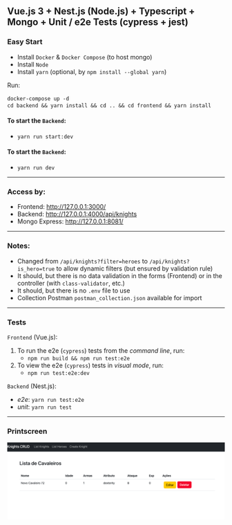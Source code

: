 ## Vue.js 3 + Nest.js (Node.js) + Typescript + Mongo + Unit / e2e Tests (cypress + jest)

### Easy Start

- Install `Docker` & `Docker Compose` (to host mongo)
- Install `Node`
- Install `yarn` (optional, by `npm install --global yarn`)

Run:

```shell
docker-compose up -d
cd backend && yarn install && cd .. && cd frontend && yarn install
```
#### To start the `Backend`:
  - `yarn run start:dev`

#### To start the `Backend`:
- `yarn run dev`

------------------------------------------

### Access by:
- Frontend: http://127.0.0.1:3000/
- Backend: http://127.0.0.1:4000/api/knights
- Mongo Express: http://127.0.0.1:8081/

------------------------------------------

### Notes:

- Changed from `/api/knights?filter=heroes` to `/api/knights?is_hero=true` to allow dynamic filters (but ensured by validation rule)
- It should, but there is no data validation in the forms (Frontend) or in the controller (with `class-validator`, etc.)
- It should, but there is no `.env` file to use
- Collection Postman `postman_collection.json` available for import

------------------------------------------

### Tests

`Frontend` (Vue.js):

1. To run the e2e (`cypress`) tests from the *command line*, run:
   - `npm run build && npm run test:e2e`
2. To view the e2e (`cypress`) tests in *visual mode*, run:
   - `npm run test:e2e:dev`

`Backend` (Nest.js):
   - *e2e*: `yarn run test:e2e`
   - *unit*: `yarn run test`

------------------------------------------

### Printscreen

<img src="print.png" alt="Printscreen">
